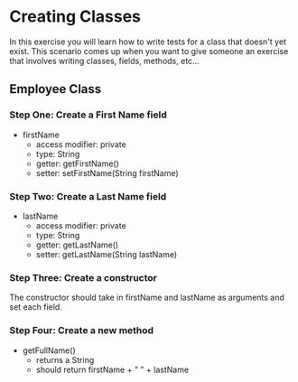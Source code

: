 # Creating Classes

In this exercise you will learn how to write tests for a class that doesn't yet exist. 
This scenario comes up when you want to give someone an exercise that involves
writing classes, fields, methods, etc...

## Employee Class

### Step One: Create a First Name field

- firstName
    - access modifier: private
    - type: String
    - getter: getFirstName()
    - setter: setFirstName(String firstName)

### Step Two: Create a Last Name field
    
- lastName
    - access modifier: private
    - type: String
    - getter: getLastName()
    - setter: getLastName(String lastName)

### Step Three: Create a constructor

The constructor should take in firstName and lastName as arguments and set each field.

### Step Four: Create a new method

- getFullName()
    - returns a String
    - should return firstName + " " + lastName
    
